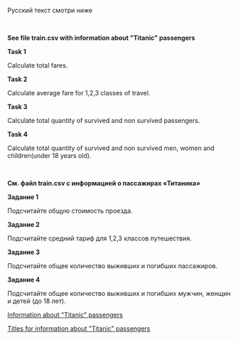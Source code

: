 Русский текст смотри ниже

<br/>

**See file train.csv with information about "Titanic" passengers**

**Task 1**

Calculate total fares.  <br/>

**Task 2**

Calculate average fare for 1,2,3 classes of travel.  <br/>

**Task 3**

Calculate total quantity of survived and non survived passengers.  <br/>

**Task 4**

Calculate total quantity of survived and non survived men, women and children(under 18 years old).  <br/>

<br/>

**См. файл train.csv с информацией о пассажирах «Титаника»**

**Задание 1**

Подсчитайте общую стоимость проезда.  <br/>

**Задание 2**

Подсчитайте средний тариф для 1,2,3 классов путешествия.  <br/>

**Задание 3**

Подсчитайте общее количество выживших и погибших пассажиров.  <br/>

**Задание 4**

Подсчитайте общее количество выживших и погибших мужчин, женщин и детей (до 18 лет).  <br/>


[Information about "Titanic" passengers](https://github.com/ait-tr/cohort34.1/blob/main/basic_programming/lesson_59/train.csv)

[Titles for information about "Titanic" passengers](https://github.com/ait-tr/cohort34.1/blob/main/basic_programming/lesson_59/title_for_train.rtf)
